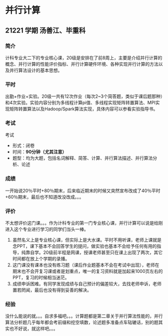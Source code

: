 # 并行计算

## 21221 学期 汤善江、毕重科

### 简介

计科专业大二下的专业核心课，20级是安排在了前8周上，主要是介绍并行计算的概念、并行计算的性能评价指标、并行计算硬件环境、各种实现并行计算的方法以及并行算法设计的基本思想。

### 平时

出勤+作业+实验。20级一共有12次作业（每次2~3个简答题，类似于课后题那种）和4次实验。实验内容分别为多线程计算pi值、多线程实现矩阵转置算法、MPI实现矩阵转置算法以及Hadoop/Spark算法实现，具体内容可以参看实验指导书。

### 考试

考试

- 形式：闭卷
- 时间：**90分钟（尤其注意）**
- 题型：均为大题，包括名词解释、简答、计算、并行算法描述、并行算法分析、论述

### 成绩

一开始说20％平时+80％期末，后来临近期末的时候又突然宣布改成了40％平时+60％期末，最后也不知道改没改成。。。

### 评价

不太想评价这门课。。。作为计科专业的第一门专业核心课，并行计算可以说是给刚进入这个专业进行学习的同学们当头一棒。

1. 虽然名义上是专业核心课，但实际上是大水课。平时不用听课，老师上课就是念PPT，课下基本不会回答学生的提问，做实验也基本不会给予任何有用的指导，纯靠自学。20级前半程是网课，授课老师甚至只在课上出现了两次，其它时间都在放上个学期的录播。
2. 这门课没有课本也没有练习题（课后作业题基本不会在考试中出现），老师在期末也不会开复习课或者是划重点，唯一的复习资料就是加起来1000页左右的PPT，复习的时候相当迷茫。
3. 成绩申诉困难。有同学发现成绩与自己预计的偏差较大，去找老师申诉，老师置若罔闻，最后也没有得到妥善的解决。

### 经验

没什么能说的就。。。自求多福吧。。。计算题都是第二章关于并行算法性能的，并行算法分析题几乎每年都会考前缀和挖空填数，论述题多准备点车轱辘话，别的题其实也不好说，就这样吧。。。